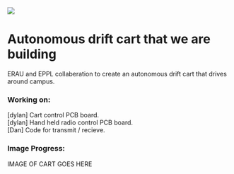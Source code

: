 <img src="https://github.com/danielwilczak101/Drift_AI/blob/media/images/Drift_logo.jpg">

# Autonomous drift cart that we are building
ERAU and EPPL collaberation to create an autonomous drift cart that drives around campus.

### Working on:
[dylan] Cart control PCB board.  
[dylan] Hand held radio control PCB board.   
[Dan] Code for transmit / recieve.  

### Image Progress:
IMAGE OF CART GOES HERE


